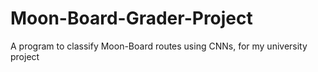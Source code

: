 # Moon-Board-Grader-Project
A program to classify Moon-Board routes using CNNs, for my university project

